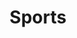 ---
title: Sports
description: Que ce soit football, badminton, ping pong, basket... je serai toujours partant pour une séance de sport ! 8 années de football dans les pattes
img: efeaoifhiozeigh
url: 'https://google.com'
---